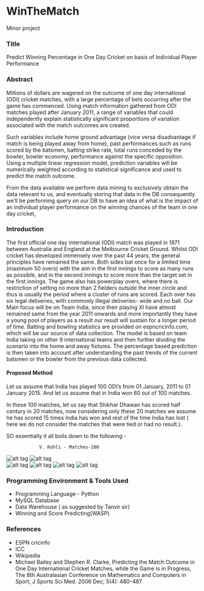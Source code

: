# WinTheMatch

Minor project

### Title

Predict Winning Percentage in One Day Cricket on basis of Individual Player Performance


### Abstract 

Millions of dollars are wagered on the outcome of one day international (ODI) cricket matches, with a large percentage of bets occurring after the game has commenced. Using match information gathered from  ODI matches played after January 2011, a range of variables that could independently explain statistically significant proportions of variation associated with the match outcomes are created.

Such variables include home ground advantage (vice versa disadvantage if match is being played away from home),  past performances such as runs scored by the batsmen,  batting strike rate,  total runs conceded by the bowler, bowler economy, performance against the specific opposition. Using a multiple linear regression model, prediction variables will be  numerically weighted according to statistical significance and used to predict the match outcome.

From the data available we perform data mining to exclusively obtain the data relevant to us, and  eventually storing that data in the DB consequently we’ll be performing query on our DB to have an idea of what is the impact of an individual player performance on the winning chances of the team in one day cricket,


### Introduction

The first official one day international (ODI) match was played in 1971 between Australia and England at the Melbourne Cricket Ground. Whilst ODI cricket has developed immensely over the past 44 years, the general principles have remained the same. Both sides bat once for a limited time (maximum 50 overs) with the aim in the first innings to score as many runs as possible, and in the second innings to score more than the target set in the first innings. The game also has powerplay overs, where there is restriction of setting no more than 2 fielders outside the inner circle and thus is usually the period where a cluster of runs are scored.  Each over has six legal deliveries, with commonly illegal deliveries- wide and no ball. 
Our Main focus will be on Team India, since their playing XI have almost remained same from the year 2011 onwards and more importantly they have a young pool of players as a result our result will sustain for a longer period of time. Batting and bowling statistics are provided on espncricinfo.com, which will be our source of data collection. The model is based on team India taking on other 9 international teams and then further dividing the scenario into the home and away fixtures. The percentage based prediction is then taken into account after understanding the past trends of the current batsmen or the bowler from the previous data collected. 



#### Proposed Method

Let us assume that India has played 100 ODI’s from 01 January, 2011 to 01 January 2015. And let us assume that in India won 60 out of 100 matches. 

In these 100 matches, let us say that Shikhar Dhawan has scored half century in 20 matches, now considering only these 20 matches we assume he has scored 15 times India has won and rest of the time India has lost ( here we do not consider the matches that were tied or had no result.).

SO essentially it all boils down to the following -

                V. Kohli - Matches-100
                            





![alt tag](http://i.imgur.com/rtOmP8p.png)  ![alt tag](http://i.imgur.com/Mewns6Z.png)  
![alt tag](http://i.imgur.com/Sn7Foja.png)
![alt tag](http://i.imgur.com/SWzC9xH.png)  ![alt tag](http://i.imgur.com/eO04wyz.png) 
![alt tag](http://i.imgur.com/xjPcCde.png)









### Programming Environment & Tools Used

* Programming Language - Python
* MySQL Database
* Data Warehouse ( as suggested by Tanvir sir) 
* Winning and Score Predicting(WASP)




### References

* ESPN cricinfo
* ICC
* Wikipedia
* Michael Bailey and Stephen R. Clarke, Predicting the Match Outcome in One Day International Cricket Matches, while the Game is in Progress, The 8th Australasian Conference on Mathematics and Computers in Sport, J Sports Sci Med. 2006 Dec; 5(4): 480–487


